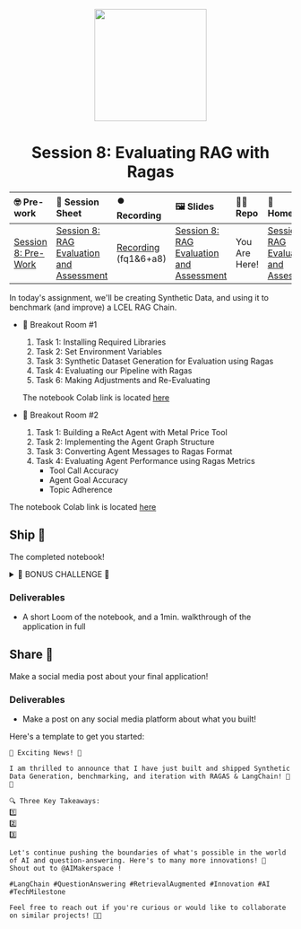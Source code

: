 
<p align = "center" draggable=”false” ><img src="https://github.com/AI-Maker-Space/LLM-Dev-101/assets/37101144/d1343317-fa2f-41e1-8af1-1dbb18399719" 
     width="200px"
     height="auto"/>
</p>

## <h1 align="center" id="heading">Session 8: Evaluating RAG with Ragas</h1>

| 🤓 Pre-work | 📰 Session Sheet | ⏺️ Recording     | 🖼️ Slides        | 👨‍💻 Repo         | 📝 Homework      | 📁 Feedback       |
|:-----------------|:-----------------|:-----------------|:-----------------|:-----------------|:-----------------|:-----------------|
| [Session 8: Pre-Work](https://www.notion.so/Session-8-RAG-Evaluation-and-Assessment-189cd547af3d804bbf68df4ccbf888c3?pvs=4#191cd547af3d80ba9407d06e7c157d69)| [Session 8: RAG Evaluation and Assessment](https://www.notion.so/Session-8-RAG-Evaluation-and-Assessment-189cd547af3d804bbf68df4ccbf888c3) | [Recording](https://us02web.zoom.us/rec/play/cVT6Eb0l8dpgMQpLDg28hx4cmaxWVO6JM9OH1FuHOPwH11T84Q2H_VeQN--kIJMSKyr-Clo70eGIuvZK.mEUdJNs__pPKIYpD?canPlayFromShare=true&from=my_recording&continueMode=true&componentName=rec-play&originRequestUrl=https%3A%2F%2Fus02web.zoom.us%2Frec%2Fshare%2Fl2GgqNwg8PStYdjU7ZCmMmj6UmwgO0no-2YR1FphAt0yamETmsXEjPqn1kCi7VIC.jk1jaGu_zO45kW5H) (fq1&6+a8) | [Session 8: RAG Evaluation and Assessment](https://www.canva.com/design/DAGcISsjP8Y/wArKaK2F3jb5ocBgf91UqA/edit?utm_content=DAGcISsjP8Y&utm_campaign=designshare&utm_medium=link2&utm_source=sharebutton) | You Are Here! | [Session 8: RAG Evaluation and Assessment](https://forms.gle/A5zJusphC8DkaKxz7) | [AIE5 Feedback 2/6](https://forms.gle/vB6iMr9sgqmz5A5x5) |

In today's assignment, we'll be creating Synthetic Data, and using it to benchmark (and improve) a LCEL RAG Chain.

- 🤝 Breakout Room #1
  1. Task 1: Installing Required Libraries
  2. Task 2: Set Environment Variables
  3. Task 3: Synthetic Dataset Generation for Evaluation using Ragas
  4. Task 4: Evaluating our Pipeline with Ragas
  5. Task 6: Making Adjustments and Re-Evaluating

  The notebook Colab link is located [here](https://colab.research.google.com/drive/1-t4POIFJI-SWF1lmoBOPETZZqgWCTV4Y?usp=sharing)

- 🤝 Breakout Room #2
  1. Task 1: Building a ReAct Agent with Metal Price Tool
  2. Task 2: Implementing the Agent Graph Structure
  3. Task 3: Converting Agent Messages to Ragas Format
  4. Task 4: Evaluating Agent Performance using Ragas Metrics
     - Tool Call Accuracy
     - Agent Goal Accuracy  
     - Topic Adherence

The notebook Colab link is located [here](https://colab.research.google.com/drive/1KQm7nA_zTaCyjaAeAacjqanMPv03um7T?usp=sharing)

## Ship 🚢

The completed notebook!

<details>
<summary>🚧 BONUS CHALLENGE 🚧</summary>

> NOTE: Completing this challenge will provide full marks on the assignment, regardless of the completion of the notebook. You do not need to complete this in the notebook for full marks.

##### **MINIMUM REQUIREMENTS**:

1. Baseline `LangGraph RAG` Application using `NAIVE RETRIEVAL`
2. Baseline Evaluation using `RAGAS METRICS`
  - [Faithfulness](https://docs.ragas.io/en/stable/concepts/metrics/faithfulness.html)
  - [Answer Relevancy](https://docs.ragas.io/en/stable/concepts/metrics/answer_relevance.html)
  - [Context Precision](https://docs.ragas.io/en/stable/concepts/metrics/context_precision.html)
  - [Context Recall](https://docs.ragas.io/en/stable/concepts/metrics/context_recall.html)
  - [Answer Correctness](https://docs.ragas.io/en/stable/concepts/metrics/answer_correctness.html)
3. Implement a `SEMANTIC CHUNKING STRATEGY`.
4. Create an `LangGraph RAG` Application using `SEMANTIC CHUNKING` with `NAIVE RETRIEVAL`.
5. Compare and contrast results.

##### **SEMANTIC CHUNKING REQUIREMENTS**:

Chunk semantically similar (based on designed threshold) sentences, and then paragraphs, greedily, up to a maximum chunk size. Minimum chunk size is a single sentence.

Have fun!
</details>

### Deliverables

- A short Loom of the notebook, and a 1min. walkthrough of the application in full

## Share 🚀

Make a social media post about your final application!

### Deliverables

- Make a post on any social media platform about what you built!

Here's a template to get you started:

```
🚀 Exciting News! 🚀

I am thrilled to announce that I have just built and shipped Synthetic Data Generation, benchmarking, and iteration with RAGAS & LangChain! 🎉🤖

🔍 Three Key Takeaways:
1️⃣ 
2️⃣ 
3️⃣ 

Let's continue pushing the boundaries of what's possible in the world of AI and question-answering. Here's to many more innovations! 🚀
Shout out to @AIMakerspace !

#LangChain #QuestionAnswering #RetrievalAugmented #Innovation #AI #TechMilestone

Feel free to reach out if you're curious or would like to collaborate on similar projects! 🤝🔥
```